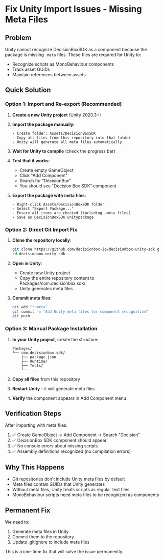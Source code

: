 # Fix Unity Import Issues - Missing Meta Files

## Problem
Unity cannot recognize DecisionBoxSDK as a component because the package is missing `.meta` files. These files are required for Unity to:
- Recognize scripts as MonoBehaviour components
- Track asset GUIDs
- Maintain references between assets

## Quick Solution

### Option 1: Import and Re-export (Recommended)

1. **Create a new Unity project** (Unity 2020.3+)

2. **Import the package manually**:
   ```
   - Create folder: Assets/DecisionBoxSDK
   - Copy all files from this repository into that folder
   - Unity will generate all meta files automatically
   ```

3. **Wait for Unity to compile** (check the progress bar)

4. **Test that it works**:
   - Create empty GameObject
   - Click "Add Component" 
   - Search for "DecisionBox"
   - You should see "Decision Box SDK" component

5. **Export the package with meta files**:
   ```
   - Right-click Assets/DecisionBoxSDK folder
   - Select "Export Package..."
   - Ensure all items are checked (including .meta files)
   - Save as DecisionBoxSDK.unitypackage
   ```

### Option 2: Direct Git Import Fix

1. **Clone the repository locally**:
   ```bash
   git clone https://github.com/decisionbox-io/decisionbox-unity-sdk.git
   cd decisionbox-unity-sdk
   ```

2. **Open in Unity**:
   - Create new Unity project
   - Copy the entire repository content to Packages/com.decisionbox.sdk/
   - Unity generates meta files

3. **Commit meta files**:
   ```bash
   git add "*.meta"
   git commit -m "Add Unity meta files for component recognition"
   git push
   ```

### Option 3: Manual Package Installation

1. **In your Unity project**, create the structure:
   ```
   Packages/
   └── com.decisionbox.sdk/
       ├── package.json
       ├── Runtime/
       ├── Tests/
       └── ...
   ```

2. **Copy all files** from this repository

3. **Restart Unity** - it will generate meta files

4. **Verify** the component appears in Add Component menu

## Verification Steps

After importing with meta files:

1. ✅ Create GameObject → Add Component → Search "Decision"
2. ✅ DecisionBox SDK component should appear
3. ✅ No console errors about missing scripts
4. ✅ Assembly definitions recognized (no compilation errors)

## Why This Happens

- Git repositories don't include Unity meta files by default
- Meta files contain GUIDs that Unity generates
- Without meta files, Unity treats scripts as regular text files
- MonoBehaviour scripts need meta files to be recognized as components

## Permanent Fix

We need to:
1. Generate meta files in Unity
2. Commit them to the repository
3. Update .gitignore to include meta files

This is a one-time fix that will solve the issue permanently.